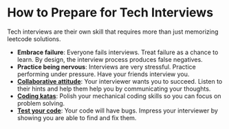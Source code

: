 # How to Prepare for Tech Interviews

Tech interviews are their own skill that requires more than just memorizing leetcode solutions.

* **Embrace failure**: Everyone fails interviews. Treat failure as a chance to learn. By design, the interview process produces false negatives.
* **Practice being nervous**: Interviews are very stressful. Practice performing under pressure. Have your friends interview you. 
* **[Collaborative attitude](collaboration)**: Your interviewer wants you to succeed. Listen to their hints and help them help you by communicating your thoughts.
* **[Coding katas](coding-katas)**: Polish your mechanical coding skills so you can focus on problem solving.
* **[Test your code](testing)**: Your code will have bugs. Impress your interviewer by showing you are able to find and fix them.
